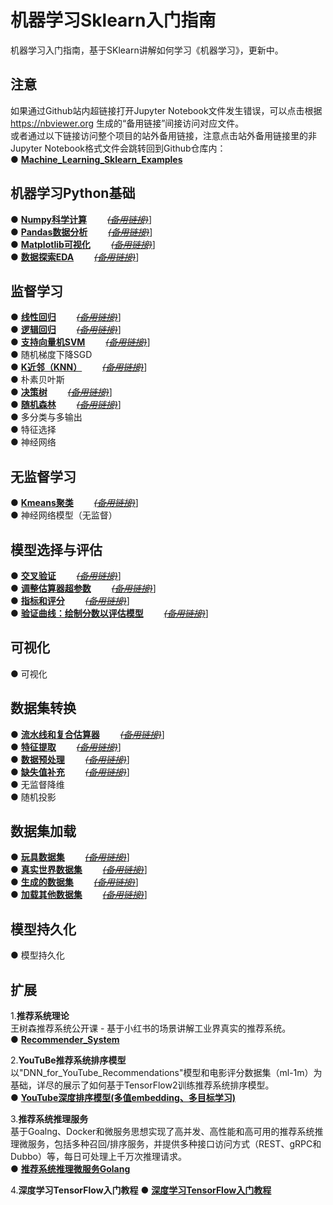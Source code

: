 # 机器学习Sklearn入门指南
机器学习入门指南，基于SKlearn讲解如何学习《机器学习》，更新中。 

## 注意
如果通过Github站内超链接打开Jupyter Notebook文件发生错误，可以点击根据 https://nbviewer.org 生成的“备用链接”间接访问对应文件。  
或者通过以下链接访问整个项目的站外备用链接，注意点击站外备用链接里的非Jupyter Notebook格式文件会跳转回到Github仓库内：  
●  [**Machine_Learning_Sklearn_Examples**](https://nbviewer.org/github/solidglue/Machine_Learning_Sklearn_Examples/tree/master/)  


## 机器学习Python基础  
●  [**Numpy科学计算**](https://github.com/solidglue/Machine_Learning_Sklearn_Examples/blob/master/00_Python_basics/00_01_Numpy_basic.ipynb)       [~~*(备用链接)*~~](https://nbviewer.org/github/solidglue/Machine_Learning_Sklearn_Examples/blob/master/00_Python_basics/00_01_Numpy_basic.ipynb)]    
●  [**Pandas数据分析**](https://github.com/solidglue/Machine_Learning_Sklearn_Examples/blob/master/00_Python_basics/00_02_Pandas_basic.ipynb)       [~~*(备用链接)*~~](https://nbviewer.org/github/solidglue/Machine_Learning_Sklearn_Examples/blob/master/00_Python_basics/00_02_Pandas_basic.ipynb)]      
●  [**Matplotlib可视化**](https://github.com/solidglue/Machine_Learning_Sklearn_Examples/blob/master/00_Python_basics/00_03_Matplotlib_basic.ipynb)       [~~*(备用链接)*~~](https://nbviewer.org/github/solidglue/Machine_Learning_Sklearn_Examples/blob/master/00_Python_basics/00_03_Matplotlib_basic.ipynb)]       
●  [**数据探索EDA**](https://github.com/solidglue/Machine_Learning_Sklearn_Examples/blob/master/00_Python_basics/00_04_EDA.ipynb)       [~~*(备用链接)*~~](https://nbviewer.org/github/solidglue/Machine_Learning_Sklearn_Examples/blob/master/00_Python_basics/00_04_EDA.ipynb)]       

## 监督学习
●  [**线性回归**](https://github.com/solidglue/Machine_Learning_Sklearn_Jupyter_Demo/blob/master/01_Supervised_learning/01_01_Linear_regression.ipynb)       [~~*(备用链接)*~~](https://nbviewer.org/github/solidglue/Machine_Learning_Sklearn_Examples/blob/master/01_Supervised_learning/01_01_Linear_regression.ipynb)]      
●  [**逻辑回归**](https://github.com/solidglue/Machine_Learning_Sklearn_Jupyter_Demo/blob/master/01_Supervised_learning/01_02_Logistic_regression.ipynb)       [~~*(备用链接)*~~](https://nbviewer.org/github/solidglue/Machine_Learning_Sklearn_Examples/blob/master/01_Supervised_learning/01_02_Logistic_regression.ipynb)]      
●  [**支持向量机SVM**](https://github.com/solidglue/Machine_Learning_Sklearn_Jupyter_Demo/blob/master/01_Supervised_learning/01_03_Svm.ipynb)       [~~*(备用链接)*~~](https://nbviewer.org/github/solidglue/Machine_Learning_Sklearn_Examples/blob/master/01_Supervised_learning/01_03_Svm.ipynb)]       
●  随机梯度下降SGD  
●  [**K近邻（KNN）**](https://github.com/solidglue/Machine_Learning_Sklearn_Jupyter_Demo/blob/master/01_Supervised_learning/01_05_Knn.ipynb)       [~~*(备用链接)*~~](https://nbviewer.org/github/solidglue/Machine_Learning_Sklearn_Examples/blob/master/01_Supervised_learning/01_05_Knn.ipynb)]      
●  朴素贝叶斯  
●  [**决策树**](https://github.com/solidglue/Machine_Learning_Sklearn_Jupyter_Demo/blob/master/01_Supervised_learning/01_07_Decision_trees.ipynb)       [~~*(备用链接)*~~](https://nbviewer.org/github/solidglue/Machine_Learning_Sklearn_Examples/blob/master/01_Supervised_learning/01_07_Decision_trees.ipynb)]      
●  [**随机森林**](https://github.com/solidglue/Machine_Learning_Sklearn_Jupyter_Demo/blob/master/01_Supervised_learning/01_08_Random_forests.ipynb)       [~~*(备用链接)*~~](https://nbviewer.org/github/solidglue/Machine_Learning_Sklearn_Examples/blob/master/01_Supervised_learning/01_08_Random_forests.ipynb)]      
●  多分类与多输出  
●  特征选择  
●  神经网络  

## 无监督学习
●  [**Kmeans聚类**](https://github.com/solidglue/Machine_Learning_Sklearn_Jupyter_Demo/blob/master/02_Unsupervised_learning/02_01_Kmeans_clustering.ipynb)       [~~*(备用链接)*~~](https://nbviewer.org/github/solidglue/Machine_Learning_Sklearn_Examples/blob/master/02_Unsupervised_learning/02_01_Kmeans_clustering.ipynb)]        
●  神经网络模型（无监督）  

## 模型选择与评估
●  [**交叉验证**](https://github.com/solidglue/Machine_Learning_Sklearn_Examples/blob/master/03_Model_selection_and_evaluation/03_01_Cross_validation.ipynb)       [~~*(备用链接)*~~](https://nbviewer.org/github/solidglue/Machine_Learning_Sklearn_Examples/blob/master/03_Model_selection_and_evaluation/03_01_Cross_validation.ipynb)]      
●  [**调整估算器超参数**](https://github.com/solidglue/Machine_Learning_Sklearn_Examples/blob/master/03_Model_selection_and_evaluation/03_02_hyper_parameters_estimator.ipynb)       [~~*(备用链接)*~~](https://nbviewer.org/github/solidglue/Machine_Learning_Sklearn_Examples/blob/master/03_Model_selection_and_evaluation/03_02_hyper_parameters_estimator.ipynb)]      
●  [**指标和评分**](https://github.com/solidglue/Machine_Learning_Sklearn_Examples/blob/master/03_Model_selection_and_evaluation/03_03_Metrics_and_scoring.ipynb)       [~~*(备用链接)*~~](https://nbviewer.org/github/solidglue/Machine_Learning_Sklearn_Examples/blob/master/03_Model_selection_and_evaluation/03_03_Metrics_and_scoring.ipynb)]      
●  [**验证曲线：绘制分数以评估模型**](https://github.com/solidglue/Machine_Learning_Sklearn_Examples/blob/master/03_Model_selection_and_evaluation/03_04_Validation_curves.ipynb)       [~~*(备用链接)*~~](https://nbviewer.org/github/solidglue/Machine_Learning_Sklearn_Examples/blob/master/03_Model_selection_and_evaluation/03_04_Validation_curves.ipynb)]      

## 可视化
●  可视化  

## 数据集转换
●  [**流水线和复合估算器**](https://github.com/solidglue/Machine_Learning_Sklearn_Examples/blob/master/05_Dataset_transformations/05_01_Pipelines_and_composite_estimators.ipynb)       [~~*(备用链接)*~~](https://nbviewer.org/github/solidglue/Machine_Learning_Sklearn_Examples/blob/master/05_Dataset_transformations/05_01_Pipelines_and_composite_estimators.ipynb)]      
●  [**特征提取**](https://github.com/solidglue/Machine_Learning_Sklearn_Examples/blob/master/05_Dataset_transformations/05_02_Feature_extraction.ipynb)       [~~*(备用链接)*~~](https://nbviewer.org/github/solidglue/Machine_Learning_Sklearn_Examples/blob/master/05_Dataset_transformations/05_02_Feature_extraction.ipynb)]      
●  [**数据预处理**](https://github.com/solidglue/Machine_Learning_Sklearn_Examples/blob/master/05_Dataset_transformations/05_03_Preprocessing_data.ipynb)       [~~*(备用链接)*~~](https://nbviewer.org/github/solidglue/Machine_Learning_Sklearn_Examples/blob/master/05_Dataset_transformations/05_03_Preprocessing_data.ipynb)]      
●  [**缺失值补充**](https://github.com/solidglue/Machine_Learning_Sklearn_Examples/blob/master/05_Dataset_transformations/05_04_Imputation_of_missing_values.ipynb)       [~~*(备用链接)*~~](https://nbviewer.org/github/solidglue/Machine_Learning_Sklearn_Examples/blob/master/05_Dataset_transformations/05_04_Imputation_of_missing_values.ipynb)]      
●  无监督降维  
●  随机投影  

## 数据集加载
●  [**玩具数据集**](https://github.com/solidglue/Machine_Learning_Sklearn_Examples/blob/master/06_Dataset_loading/06_01_Toy_datasets.ipynb)       [~~*(备用链接)*~~](https://nbviewer.org/github/solidglue/Machine_Learning_Sklearn_Examples/blob/master/06_Dataset_loading/06_01_Toy_datasets.ipynb)]      
●  [**真实世界数据集**](https://github.com/solidglue/Machine_Learning_Sklearn_Examples/blob/master/06_Dataset_loading/06_02_Real_world_datasets.ipynb)       [~~*(备用链接)*~~](https://nbviewer.org/github/solidglue/Machine_Learning_Sklearn_Examples/blob/master/06_Dataset_loading/06_02_Real_world_datasets.ipynb)]      
●  [**生成的数据集**](https://github.com/solidglue/Machine_Learning_Sklearn_Examples/blob/master/06_Dataset_loading/06_03_Generated%20datasets.ipynb)       [~~*(备用链接)*~~](https://nbviewer.org/github/solidglue/Machine_Learning_Sklearn_Examples/blob/master/06_Dataset_loading/06_03_Generated%20datasets.ipynb)]      
●  [**加载其他数据集**](https://github.com/solidglue/Machine_Learning_Sklearn_Examples/blob/master/06_Dataset_loading/06_04_load_files.ipynb)       [~~*(备用链接)*~~](https://nbviewer.org/github/solidglue/Machine_Learning_Sklearn_Examples/blob/master/06_Dataset_loading/06_04_load_files.ipynb)]      


## 模型持久化
●  模型持久化  


## 扩展

1.**推荐系统理论**  
王树森推荐系统公开课 - 基于小红书的场景讲解工业界真实的推荐系统。  
●  [**Recommender_System**](https://github.com/solidglue/Recommender_System) 

2.**YouTuBe推荐系统排序模型**  
以"DNN_for_YouTube_Recommendations"模型和电影评分数据集（ml-1m）为基础，详尽的展示了如何基于TensorFlow2训练推荐系统排序模型。  
●  [**YouTube深度排序模型(多值embedding、多目标学习)**](https://github.com/solidglue/DNN_for_YouTube_Recommendations) 

3.**推荐系统推理服务**  
基于Goalng、Docker和微服务思想实现了高并发、高性能和高可用的推荐系统推理微服务，包括多种召回/排序服务，并提供多种接口访问方式（REST、gRPC和Dubbo）等，每日可处理上千万次推理请求。   
● [**推荐系统推理微服务Golang**](https://github.com/solidglue/Recommender_System_Inference_Services)  

4.**深度学习TensorFlow入门教程**
●  [**深度学习TensorFlow入门教程**](https://github.com/solidglue/Deep_Learning_TensorFlow2_Examples)  



